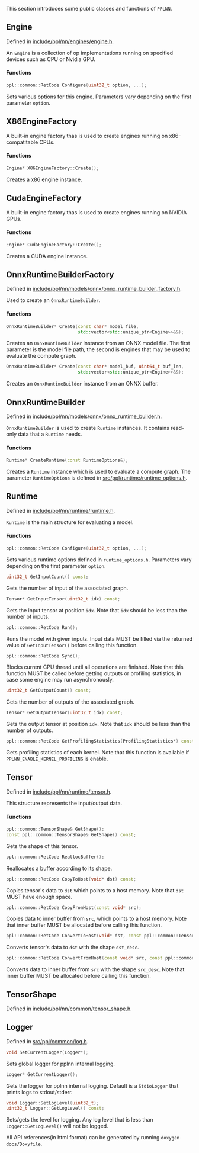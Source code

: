 This section introduces some public classes and functions of `PPLNN`.

## Engine

Defined in [include/ppl/nn/engines/engine.h](include/ppl/nn/engines/engine.h).

An `Engine` is a collection of op implementations running on specified devices such as CPU or Nvidia GPU.

#### Functions

```c++
ppl::common::RetCode Configure(uint32_t option, ...);
```

Sets various options for this engine. Parameters vary depending on the first parameter `option`.

## X86EngineFactory

A built-in engine factory thas is used to create engines running on x86-compatitable CPUs.

#### Functions

```c++
Engine* X86EngineFactory::Create();
```

Creates a x86 engine instance.

## CudaEngineFactory

A built-in engine factory thas is used to create engines running on NVIDIA GPUs.

#### Functions

```c++
Engine* CudaEngineFactory::Create();
```

Creates a CUDA engine instance.

## OnnxRuntimeBuilderFactory

Defined in [include/ppl/nn/models/onnx/onnx_runtime_builder_factory.h](include/ppl/nn/models/onnx/onnx_runtime_builder_factory.h).

Used to create an `OnnxRuntimeBuilder`.

#### Functions

```c++
OnnxRuntimeBuilder* Create(const char* model_file,
                           std::vector<std::unique_ptr<Engine>>&&);
```

Creates an `OnnxRuntimeBuilder` instance from an ONNX model file. The first parameter is the model file path, the second is engines that may be used to evaluate the compute graph.

```c++
OnnxRuntimeBuilder* Create(const char* model_buf, uint64_t buf_len,
                           std::vector<std::unique_ptr<Engine>>&&);
```

Creates an `OnnxRuntimeBuilder` instance from an ONNX buffer.

## OnnxRuntimeBuilder

Defined in [include/ppl/nn/models/onnx/onnx_runtime_builder.h](include/ppl/nn/models/onnx/onnx_runtime_builder.h).

`OnnxRuntimeBuilder` is used to create `Runtime` instances. It contains read-only data that a `Runtime` needs.

#### Functions

```c++
Runtime* CreateRuntime(const RuntimeOptions&);
```

Creates a `Runtime` instance which is used to evaluate a compute graph. The parameter `RuntimeOptions` is defined in [src/ppl/runtime/runtime_options.h](src/ppl/runtime/runtime_options.h).

## Runtime

Defined in [include/ppl/nn/runtime/runtime.h](include/ppl/nn/runtime/runtime.h).

`Runtime` is the main structure for evaluating a model.

#### Functions

```c++
ppl::common::RetCode Configure(uint32_t option, ...);
```

Sets various runtime options defined in `runtime_options.h`. Parameters vary depending on the first parameter `option`.

```c++
uint32_t GetInputCount() const;
```

Gets the number of input of the associated graph.

```c++
Tensor* GetInputTensor(uint32_t idx) const;
```

Gets the input tensor at position `idx`. Note that `idx` should be less than the number of inputs.

```c++
ppl::common::RetCode Run();
```

Runs the model with given inputs. Input data MUST be filled via the returned value of `GetInputTensor()` before calling this function.

```c++
ppl::common::RetCode Sync();
```

Blocks current CPU thread until all operations are finished. Note that this function MUST be called before getting outputs or profiling statistics, in case some engine may run asynchronously.


```c++
uint32_t GetOutputCount() const;
```

Gets the number of outputs of the associated graph.


```c++
Tensor* GetOutputTensor(uint32_t idx) const;
```

Gets the output tensor at position `idx`. Note that `idx` should be less than the number of outputs.

```c++
ppl::common::RetCode GetProfilingStatistics(ProfilingStatistics*) const;
```

Gets profiling statistics of each kernel. Note that this function is available if `PPLNN_ENABLE_KERNEL_PROFILING` is enable.

## Tensor

Defined in [include/ppl/nn/runtime/tensor.h](include/ppl/nn/runtime/tensor.h).

This structure represents the input/output data.

#### Functions

```c++
ppl::common::TensorShape& GetShape();
const ppl::common::TensorShape& GetShape() const;
```

Gets the shape of this tensor.

```c++
ppl::common::RetCode ReallocBuffer();
```

Reallocates a buffer according to its shape.

```c++
ppl::common::RetCode CopyToHost(void* dst) const;
```

Copies tensor's data to `dst` which points to a host memory. Note that `dst` MUST have enough space.

```c++
ppl::common::RetCode CopyFromHost(const void* src);
```

Copies data to inner buffer from `src`, which points to a host memory. Note that inner buffer MUST be allocated before calling this function.

```c++
ppl::common::RetCode ConvertToHost(void* dst, const ppl::common::TensorShape& dst_desc) const;
```

Converts tensor's data to `dst` with the shape `dst_desc`.

```c++
ppl::common::RetCode ConvertFromHost(const void* src, const ppl::common::TensorShape& src_desc);
```

Converts data to inner buffer from `src` with the shape `src_desc`. Note that inner buffer MUST be allocated before calling this function.

## TensorShape

Defined in [include/ppl/nn/common/tensor_shape.h](include/ppl/nn/common/tensor_shape.h).

## Logger

Defined in [src/ppl/common/log.h](https://github.com/openppl-public/ppl.common/src/ppl/common/log.h).

```c++
void SetCurrentLogger(Logger*);
```

Sets global logger for pplnn internal logging.

```c++
Logger* GetCurrentLogger();
```

Gets the logger for pplnn internal logging. Default is a `StdioLogger` that prints logs to stdout/stderr.

```c++
void Logger::SetLogLevel(uint32_t);
uint32_t Logger::GetLogLevel() const;
```

Sets/gets the level for logging. Any log level that is less than `Logger::GetLogLevel()` will not be logged.


All API references(in html format) can be generated by running `doxygen docs/Doxyfile`.
